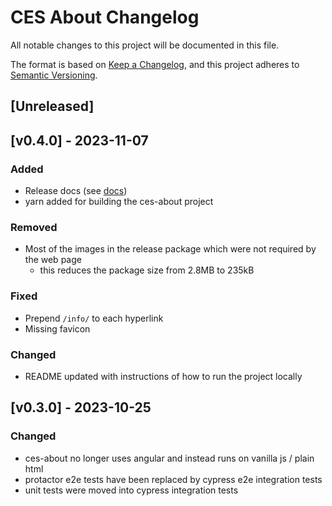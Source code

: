 #  CES About Changelog
All notable changes to this project will be documented in this file.

The format is based on [Keep a Changelog](https://keepachangelog.com/en/1.0.0/),
and this project adheres to [Semantic Versioning](https://semver.org/spec/v2.0.0.html).

## [Unreleased]

## [v0.4.0] - 2023-11-07
### Added
- Release docs (see [docs](docs/development/release_en.md))
- yarn added for building the ces-about project

### Removed
- Most of the images in the release package which were not required by the web page
  - this reduces the package size from 2.8MB to 235kB

### Fixed
- Prepend `/info/` to each hyperlink
- Missing favicon

### Changed
- README updated with instructions of how to run the project locally

## [v0.3.0] - 2023-10-25
### Changed
- ces-about no longer uses angular and instead runs on vanilla js / plain html
- protactor e2e tests have been replaced by cypress e2e integration tests
- unit tests were moved into cypress integration tests
